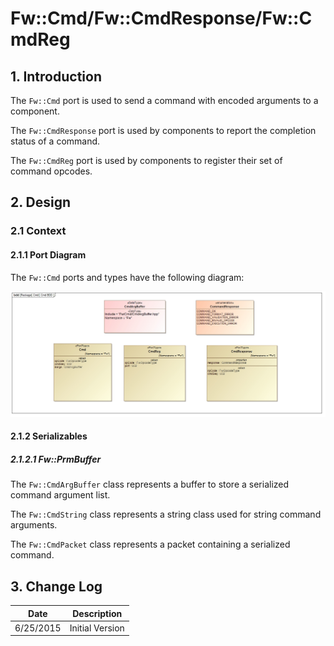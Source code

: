 
# Fw::Cmd/Fw::CmdResponse/Fw::CmdReg

## 1. Introduction

The `Fw::Cmd` port is used to send a command with encoded arguments to a component.

The `Fw::CmdResponse` port is used by components to report the completion status of a command.

The `Fw::CmdReg` port is used by components to register their set of command opcodes.

## 2. Design

### 2.1 Context

#### 2.1.1 Port Diagram

The `Fw::Cmd` ports and types have the following diagram:

![`Fw::Cmd` Diagram](img/CmdBDD.jpg "Fw::Cmd")

#### 2.1.2 Serializables

##### 2.1.2.1 Fw::PrmBuffer

The `Fw::CmdArgBuffer` class represents a buffer to store a serialized command argument list.

The `Fw::CmdString` class represents a string class used for string command arguments.

The `Fw::CmdPacket` class represents a packet containing a serialized command.


## 3. Change Log

Date | Description
---- | -----------
6/25/2015 |  Initial Version



